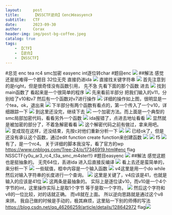 ```yaml
---
layout:     post
title:      【NSSCTF逆向】《enc》《easyenc》
subtitle:   CTF
date:       2023-09-30
author:     Corax
header-img: img/post-bg-coffee.jpeg
catalog: true
tags:
    - 【CTF】
    - 【逆向】
    - 【NSSCTF】
---
```


#总览
enc tea rc4 smc加密 
easyenc int逐位转char
#题目enc
![](https://typora-1321221957.cos.ap-shanghai.myqcloud.com/image1/202311020135951.png)
##解法
感觉还是挺难得一个题目
32位无壳 直接扔进ida
![](https://typora-1321221957.cos.ap-shanghai.myqcloud.com/image1/202311020135952.png)
直接找关键字符串
![](https://typora-1321221957.cos.ap-shanghai.myqcloud.com/image1/202311020135953.png)
首先注意到的是right，但是很奇怪没有函数引用，
先不急 先看下面的那个函数 进去
![](https://typora-1321221957.cos.ap-shanghai.myqcloud.com/image1/202311020135954.png)
找到main函数了
看起来是一个很简单的程序
![](https://typora-1321221957.cos.ap-shanghai.myqcloud.com/image1/202311020135955.png)
先来看前半部分
把我们输入的v11，分别给了v10和v7
然后有一个函数对v7进行操作
![](https://typora-1321221957.cos.ap-shanghai.myqcloud.com/image1/202311020135956.png)
详细的操作如上图，很明显是一个tea，ok，退出来
![](https://typora-1321221957.cos.ap-shanghai.myqcloud.com/image1/202311020135957.png)
下半部分有两个函数有看点的，第一个传入了一个v10，详细跟踪一下
![](https://typora-1321221957.cos.ap-shanghai.myqcloud.com/image1/202311020135958.png)
到这里还没完，继续下去
![](https://typora-1321221957.cos.ap-shanghai.myqcloud.com/image1/202311020135959.png)
一个加密方法。而上面是一个典型的smc局部加密代码，看看另外一个函数
![](https://typora-1321221957.cos.ap-shanghai.myqcloud.com/image1/202311020135960.png)
ida报错了，点进去地址看看
![](https://typora-1321221957.cos.ap-shanghai.myqcloud.com/image1/202311020135961.png)
显然就是被加密的部分了，不着急解密看看
![](https://typora-1321221957.cos.ap-shanghai.myqcloud.com/image1/202311020135962.png)
这个解密代码之前有做过，拿来用吧。
![](https://typora-1321221957.cos.ap-shanghai.myqcloud.com/image1/202311020135963.png)
变成现在这样，还没结束，先按c对他们重新分析一下
![](https://typora-1321221957.cos.ap-shanghai.myqcloud.com/image1/202311020135964.png)
![](https://typora-1321221957.cos.ap-shanghai.myqcloud.com/image1/202311020135965.png)
已经ok了，但是还没有承认这个函数，通过edit function create function来创建函数
![](https://typora-1321221957.cos.ap-shanghai.myqcloud.com/image1/202311020135966.png)
![](https://typora-1321221957.cos.ap-shanghai.myqcloud.com/image1/202311020135967.png)
f5
![](https://typora-1321221957.cos.ap-shanghai.myqcloud.com/image1/202311020135968.png)
有了，是一个rc4。
关于详细的脚本我没写，看了官方的wp https://www.cnblogs.com/Tree-24/p/17346919.html#enc
flag NSSCTF{y0u_ar3_rc4_t3a_smc_m4ster!!}
#题目easyenc
![](https://typora-1321221957.cos.ap-shanghai.myqcloud.com/image1/202311020135969.png)
##解法
感觉这题也是挺抽象的。
无壳64位，丢进ida
进入后直接反编译
![](https://typora-1321221957.cos.ap-shanghai.myqcloud.com/image1/202311020135971.png)
看上去还是蛮简单的，来分析一下
![](https://typora-1321221957.cos.ap-shanghai.myqcloud.com/image1/202311020135972.png)
一些赋值，框中内容是一个输入函数
![](https://typora-1321221957.cos.ap-shanghai.myqcloud.com/image1/202311020135973.png)
v4这里是用一个do while然后对输入字符串的长度进行一个查询。
![](https://typora-1321221957.cos.ap-shanghai.myqcloud.com/image1/202311020135974.png)
这里是关键了，v4应该是41，也就是输入的应该是41位
![](https://typora-1321221957.cos.ap-shanghai.myqcloud.com/image1/202311020135975.png)
这两条是最抽象的。
实际上是逐位读v10，而v10是一个4个字节的int，这里操作实际上是取1个字节 等于是取一个字符。
![](https://typora-1321221957.cos.ap-shanghai.myqcloud.com/image1/202311020135976.png)
然后这个字符和v8的一位比较，对的话就正确。
而v8就在上面。
所以逆向思路就是通过这个v8来拼。
我自己做的时候是手动的，极其麻烦，这里贴一下别的师傅的写法
https://blog.csdn.net/qq_46266259/article/details/128642972
flag![](https://typora-1321221957.cos.ap-shanghai.myqcloud.com/image1/202311020135977.png)
